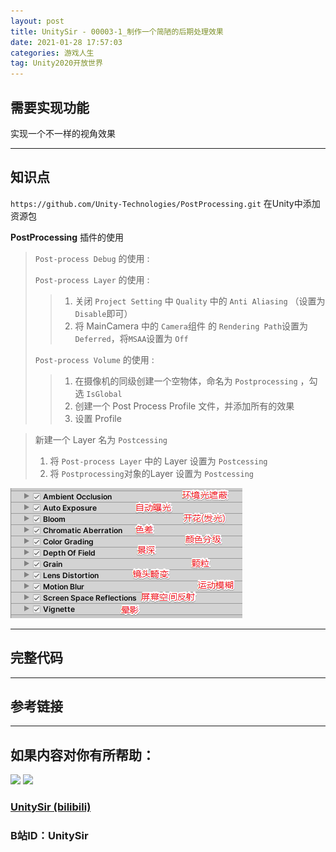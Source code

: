 ```yaml
---
layout: post
title: UnitySir - 00003-1_制作一个简陋的后期处理效果
date: 2021-01-28 17:57:03
categories: 游戏人生
tag: Unity2020开放世界
---
```






## 需要实现功能

实现一个不一样的视角效果



---



## 知识点

`https://github.com/Unity-Technologies/PostProcessing.git` 在Unity中添加资源包

**PostProcessing** 插件的使用

> `Post-process Debug` 的使用 :
>
> > 
>
> `Post-process Layer` 的使用 :
>
> > 1. 关闭 `Project Setting` 中 `Quality` 中的 `Anti Aliasing` （设置为 `Disable`即可）
> > 2. 将 MainCamera 中的 `Camera`组件 的 `Rendering Path`设置为`Deferred`，将`MSAA`设置为 `Off`
>
> `Post-process Volume` 的使用 :
>
> > 1. 在摄像机的同级创建一个空物体，命名为 `Postprocessing` ，勾选 `IsGlobal` 
> > 2. 创建一个 Post Process Profile 文件，并添加所有的效果
> > 3. 设置 Profile 



> 新建一个 Layer 名为 `Postcessing`
>
> 1. 将 `Post-process Layer`  中的 Layer 设置为 `Postcessing`
> 2. 将 `Postprocessing`对象的Layer 设置为 `Postcessing`



![image-20210127171357487](https://raw.githubusercontent.com/unitysir/unitysir.github.io/main/_posts/000_Unity2020%E5%BC%80%E6%94%BE%E4%B8%96%E7%95%8C/00003-1_%E5%88%B6%E4%BD%9C%E4%B8%80%E4%B8%AA%E7%AE%80%E9%99%8B%E7%9A%84%E5%90%8E%E6%9C%9F%E5%A4%84%E7%90%86%E6%95%88%E6%9E%9C.assets/image-20210127171357487.png)



---



## 完整代码



---



## 参考链接



---



## 如果内容对你有所帮助：
<div><img src="https://pic4.zhimg.com/v2-87fbc8ee6ab3fd92f423d414d039b627_b.jpeg" width="300px"/>
<img src="https://pic2.zhimg.com/v2-b8ab4acf7899b2ced11287cdbd8279b5_b.jpeg" width="300px"/></div>

### [UnitySir (bilibili)](https://space.bilibili.com/308511666)
### B站ID：UnitySir